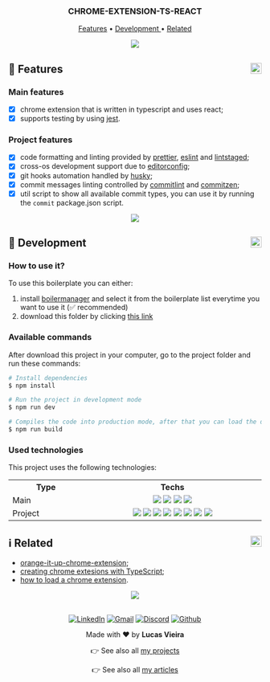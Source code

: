 <a name="TOC"></a>

<h3 align="center">
<!-- <DYNFIELD:boilerplate_name> -->
  CHROME-EXTENSION-TS-REACT
<!-- </DYNFIELD:boilerplate_name> -->
</h3>

<p align="center">
  <a href="#dart-features">Features</a> • <a href="#wrench-development">Development
</a> • <a href="#information_source-related">Related</a>
</p>

<!-- <DYNFIELD:boilerplate_image> -->

<!-- </DYNFIELD:boilerplate_image> -->

<div align="center"><a href="#"><img src="./.github/images/divider.png" /></a></div>

## :dart: Features</a><a href="#TOC"><img align="right" src="./.github/images/up_arrow.png" width="22"></a>

### Main features
<!-- <DYNFIELD:boilerplate_app_features> -->
- [x] chrome extension that is written in typescript and uses react;
- [x] supports testing by using  [jest](https://github.com/facebook/jest).
<!-- </DYNFIELD:boilerplate_app_features> -->

### Project features

<!-- <DYNFIELD:boilerplate_project_features> -->
- [x] code formatting and linting provided by [prettier](https://github.com/prettier/prettier), [eslint](https://github.com/eslint/eslint) and [lintstaged](https://github.com/okonet/lint-staged);
- [x] cross-os development support due to [editorconfig](https://editorconfig.org/);
- [x] git hooks automation handled by [husky](https://github.com/typicode/husky);
- [x] commit messages linting controlled by [commitlint](https://github.com/conventional-changelog/commitlint) and [commitzen](https://github.com/commitizen/cz-cli);
- [x] util script to show all available commit types, you can use it by running the `commit` package.json script.
<!-- </DYNFIELD:boilerplate_project_features> -->

<div align="center"><a href="#"><img src="./.github/images/divider.png" /></a></div>

## :wrench: Development<a href="#TOC"><img align="right" src="./.github/images/up_arrow.png" width="22"></a>

### How to use it?

To use this boilerplate you can either:

<!-- <DYNFIELD:boilerplate_project_download> -->
1. install [boilermanager](https://github.com/lucasvtiradentes/boilermanager) and select it from the boilerplate list everytime you want to use it (✅ recommended)
2. download this folder by clicking [this link](https://download-directory.github.io/?url=https://github.com/lucasvtiradentes/js-boilerplates/tree/master/boilerplates/chrome-extension/chrome-extension-ts-react)
<!-- </DYNFIELD:boilerplate_project_download> -->

<!-- <DYNFIELD:boilerplate_available_commands> -->
### Available commands

After download this project in your computer, go to the project folder and run these commands:

```bash
# Install dependencies
$ npm install

# Run the project in development mode
$ npm run dev

# Compiles the code into production mode, after that you can load the dist folder
$ npm run build
```

<!-- </DYNFIELD:boilerplate_available_commands> -->

### Used technologies

This project uses the following technologies:

<!-- <DYNFIELD:boilerplate_technologies_table> -->
<div align="center">
<table>
  <tr>
    <th>Type</th>
    <th>Techs</th>
  </tr>
  <tr>
    <td width="150">Main</td>
    <td align="center" width="400">
      <a href="https://typescriptlang.org/"><img src="https://img.shields.io/badge/typescript-%23007ACC.svg?logo=typescript&logoColor=white"></a>
      <a href="https://reactjs.org/"><img src="https://img.shields.io/badge/react-%2320232a.svg?logo=react&logoColor=%2361DAFB"></a>
      <a href="https://developer.mozilla.org/pt-BR/docs/Web/HTML"><img src="https://img.shields.io/badge/html-%23E34F26.svg?logo=html5&logoColor=white"></a>
      <a href="https://developer.mozilla.org/pt-BR/docs/Web/CSS"><img src="https://img.shields.io/badge/css-%231572B6.svg?logo=css3&logoColor=white"></a>
    </td>
  </tr>
  <tr>
    <td width="150">Project</td>
    <td align="center" width="400">
      <a href="https://code.visualstudio.com/"><img src="https://img.shields.io/badge/vscode-blue?logo=visualstudiocode&logoColor=white"></a>
      <a href="https://github.com/typicode/husky"><img src="https://img.shields.io/badge/🐶%20husky-yellow?logo=husky&logoColor=white"></a>
      <a href="https://github.com/conventional-changelog/commitlint"><img src="https://img.shields.io/badge/commitlint-red?logo=commitlint&logoColor=white"></a>
      <a href="https://github.com/commitizen/cz-cli"><img src="https://img.shields.io/badge/commitizen-pink?logo=conventionalcommits&logoColor=white"></a>
      <a href="https://editorconfig.org/"><img src="https://img.shields.io/badge/Editor%20Config-E0EFEF?logo=editorconfig&logoColor=000"></a>
      <a href="https://prettier.io/"><img src="https://img.shields.io/badge/prettier-blue?logo=prettier&logoColor=white"></a>
      <a href="https://eslint.org/"><img src="https://img.shields.io/badge/ESLint-4B3263?logo=eslint&logoColor=white"></a>
      <a href="https://github.com/okonet/lint-staged"><img src="https://img.shields.io/badge/🚫%20lint%20staged-yellow?&logoColor=white"></a>
    </td>
  </tr>
</table>
</div>
<!-- </DYNFIELD:boilerplate_technologies_table> -->

## :information_source: Related<a href="#TOC"><img align="right" src="./.github/images/up_arrow.png" width="22"></a>

<!-- <DYNFIELD:boilerplate_related> -->
- [orange-it-up-chrome-extension](https://github.com/enisfr/orange-it-up-chrome-extension);
- [creating chrome extesions with TypeScript](https://enisfr.medium.com/creating-chrome-extensions-with-typescript-914873467b65#9f32-5ed6c8b8e388);
- [how to load a chrome extension](https://webkul.com/blog/how-to-install-the-unpacked-extension-in-chrome/).
<!-- </DYNFIELD:boilerplate_related> -->

<div align="center"><a href="#"><img src="./.github/images/divider.png" /></a></div>

<br>

<!-- <DYNFIELD:footer> -->

  <div align="center">
    <p>
      <a target="_blank" href="https://www.linkedin.com/in/lucasvtiradentes/"><img src="https://img.shields.io/badge/-linkedin-blue?logo=Linkedin&logoColor=white" alt="LinkedIn"></a>
      <a target="_blank" href="mailto:lucasvtiradentes@gmail.com"><img src="https://img.shields.io/badge/gmail-red?logo=gmail&logoColor=white" alt="Gmail"></a>
      <a target="_blank" href="https://discord.com/users/262326726892191744"><img src="https://img.shields.io/badge/discord-5865F2?logo=discord&logoColor=white" alt="Discord"></a>
      <a target="_blank" href="https://github.com/lucasvtiradentes/"><img src="https://img.shields.io/badge/github-gray?logo=github&logoColor=white" alt="Github"></a>
    </p>
    <p>Made with ❤️ by <b>Lucas Vieira</b></p>
    <p>👉 See also all <a href="https://github.com/lucasvtiradentes/lucasvtiradentes/blob/master/portfolio/PROJECTS.md#TOC">my projects</a></p>
    <p>👉 See also all <a href="https://github.com/lucasvtiradentes/my-tutorials/blob/master/README.md#TOC">my articles</a></p>
  </div>
<!-- </DYNFIELD:footer> -->

